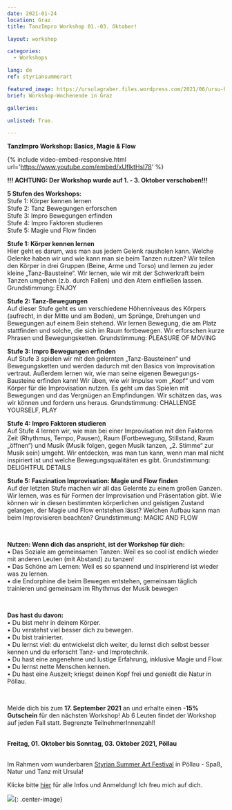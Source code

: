 ```yaml
---
date: 2021-01-24
location: Graz
title: TanzImpro Workshop 01.-03. Oktober!

layout: workshop

categories:
  - Workshops

lang: de
ref: styriansummerart

featured_image: https://ursulagraber.files.wordpress.com/2021/06/ursu-boden.jpg?w=500&fit=crop
brief: Workshop-Wochenende in Graz

galleries:

unlisted: True.

---
```

<b> TanzImpro Workshop: Basics, Magie & Flow </b>
<br>    

{% include video-embed-responsive.html url='https://www.youtube.com/embed/xUflktHsI78' %}

<b>!!! ACHTUNG: Der Workshop wurde auf 1. - 3. Oktober verschoben!!!</b>   


<b> 5 Stufen des Workshops: </b>
<br>
Stufe 1: Körper kennen lernen
<br>
Stufe 2: Tanz Bewegungen erforschen
<br>
Stufe 3: Impro Bewegungen erfinden
<br>
Stufe 4: Impro Faktoren studieren
<br>
Stufe 5: Magie und Flow finden

<b> Stufe 1: Körper kennen lernen </b>  
Hier geht es darum, was man aus jedem Gelenk rausholen kann. Welche Gelenke haben wir und wie kann man sie beim Tanzen nutzen? Wir teilen den Körper in drei Gruppen (Beine, Arme und Torso) und lernen zu jeder kleine „Tanz-Bausteine“. Wir lernen, wie wir mit der Schwerkraft beim Tanzen umgehen (z.b. durch Fallen) und den Atem einfließen lassen. Grundstimmung: ENJOY

<b> Stufe 2: Tanz-Bewegungen </b>  
Auf dieser Stufe geht es um verschiedene Höhenniveaus des Körpers (aufrecht, in der Mitte und am Boden), um Sprünge, Drehungen und Bewegungen auf einem Bein stehend. Wir lernen Bewegung, die am Platz stattfinden und solche, die sich im Raum fortbewegen. Wir erforschen kurze Phrasen und Bewegungsketten. Grundstimmung: PLEASURE OF MOVING

<b> Stufe 3: Impro Bewegungen erfinden </b>  
Auf Stufe 3 spielen wir mit den gelernten „Tanz-Bausteinen“ und Bewegungsketten und werden dadurch mit den Basics von Improvisation vertraut. Außerdem lernen wir, wie man seine eigenen Bewegungs-Bausteine erfinden kann! Wir üben, wie wir Impulse vom „Kopf“ und vom Körper für die Improvisation nutzen. Es geht um das Spielen mit Bewegungen und das Vergnügen an Empfindungen. Wir schätzen das, was wir können und fordern uns heraus. Grundstimmung: CHALLENGE YOURSELF, PLAY

<b> Stufe 4: Impro Faktoren studieren </b>   
Auf Stufe 4 lernen wir, wie man bei einer Improvisation mit den Faktoren Zeit (Rhythmus, Tempo, Pausen), Raum (Fortbewegung, Stillstand, Raum „öffnen“) und Musik (Musik folgen, gegen Musik tanzen, „2. Stimme“ zur Musik sein) umgeht. Wir entdecken, was man tun kann, wenn man mal nicht inspiriert ist und welche Bewegungsqualitäten es gibt. Grundstimmung: DELIGHTFUL DETAILS

<b> Stufe 5: Faszination Improvisation: Magie und Flow finden </b>   
Auf der letzten Stufe machen wir all das Gelernte zu einem großen Ganzen. Wir lernen, was es für Formen der Improvisation und Präsentation gibt. Wie können wir in diesen bestimmten körperlichen und geistigen Zustand gelangen, der Magie und Flow entstehen lässt? Welchen Aufbau kann man beim Improvisieren beachten? Grundstimmung: MAGIC AND FLOW

<br>

<b> Nutzen:
Wenn dich das anspricht, ist der Workshop für dich: </b>   
    • Das Soziale am gemeinsamen Tanzen: Weil es so cool ist endlich wieder mit anderen Leuten (mit Abstand) zu tanzen!   
    • Das Schöne am Lernen: Weil es so spannend und inspirierend ist wieder was zu lernen.   
    • die Endorphine die beim Bewegen entstehen, gemeinsam täglich trainieren und gemeinsam im Rhythmus der Musik bewegen

<br>

<b> Das hast du davon: </b>   
    • Du bist mehr in deinem Körper.   
    • Du verstehst viel besser dich zu bewegen.   
    • Du bist trainierter.   
    • Du lernst viel: du entwickelst dich weiter, du lernst dich selbst besser kennen und du erforscht Tanz- und Improtechnik.   
    • Du hast eine angenehme und lustige Erfahrung, inklusive Magie und Flow.
    • Du lernst nette Menschen kennen.   
    • Du hast eine Auszeit; kriegst deinen Kopf frei und genießt die Natur in Pöllau.   

<br>

Melde dich bis zum <b>17. September 2021</b> an und erhalte einen <b>-15% Gutschein</b> für den nächsten Workshop!
Ab 6 Leuten findet der Workshop auf jeden Fall statt. Begrenzte TeilnehmerInnenzahl!   
<br>

<b> Freitag, 01. Oktober bis Sonntag, 03. Oktober 2021, Pöllau </b>


<br>
Im Rahmen vom wunderbaren <a href="http://www.styriansummerart.at/kurse/koerperbewegungen-und-tanz-improvisation-mit-ursula-graber/">Styrian Summer Art Festival</a>  in Pöllau - Spaß, Natur und Tanz mit Ursula!
<br>   


Klicke bitte <a href="http://www.styriansummerart.at/kurse/koerperbewegungen-und-tanz-improvisation-mit-ursula-graber/">hier</a> für alle Infos und Anmeldung! Ich freu mich auf dich.   



![](https://ursulagraber.files.wordpress.com/2021/06/ursu-boden.jpg?w=500&fit=crop){: .center-image}
